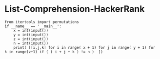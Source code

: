 # List-Comprehension-HackerRank

    from itertools import permutations
    if __name__ == '__main__':
        x = int(input())
        y = int(input())
        z = int(input())
        n = int(input())
        print( [[i,j,k] for i in range( x + 1) for j in range( y + 1) for k in range(z+1) if ( ( i + j + k ) != n )  ])
        
        
